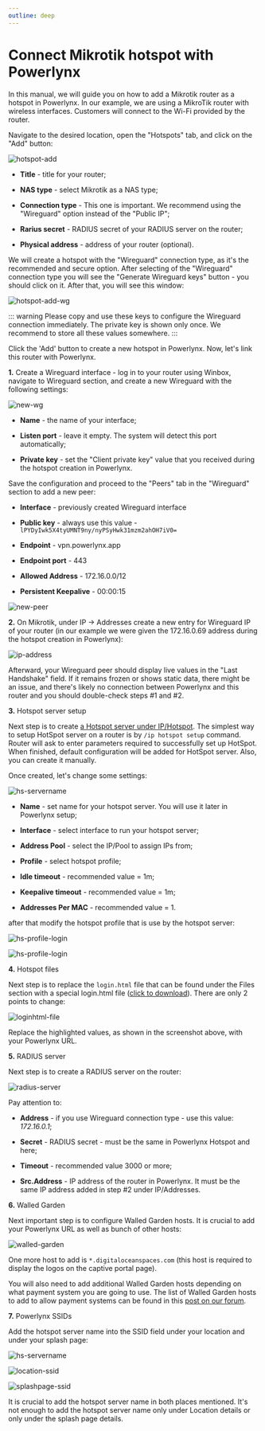 ```yaml
---
outline: deep
---
```


# Connect Mikrotik hotspot with Powerlynx

In this manual, we will guide you on how to add a Mikrotik router as a hotspot in Powerlynx.
In our example, we are using a MikroTik router with wireless interfaces. Customers will connect to the Wi-Fi provided by the router.

Navigate to the desired location, open the "Hotspots" tab, and click on the "Add" button:

![hotspot-add](images/hotspot-add.png)

* **Title** - title for your router;

* **NAS type** - select Mikrotik as a NAS type;

* **Connection type** - This one is important. We recommend using the "Wireguard" option instead of the "Public IP";

* **Rarius secret** - RADIUS secret of your RADIUS server on the router;

* **Physical address** - address of your router (optional).

We will create a hotspot with the "Wireguard" connection type, as it's the recommended and secure option. After selecting of the "Wireguard" connection type you will see the "Generate Wireguard keys" button - you should click on it. After that, you will see this window:

![hotspot-add-wg](images/hotspot-add-wg.png)

::: warning
Please copy and use these keys to configure the Wireguard connection immediately. The private key is shown only once.
We recommend to store all these values somewhere.
:::

Click the 'Add' button to create a new hotspot in Powerlynx. Now, let's link this router with Powerlynx.

**1.** Create a Wireguard interface - log in to your router using Winbox, navigate to Wireguard section, and create a new Wireguard with the following settings:

![new-wg](images/new-wg.png)

* **Name** - the name of your interface;

* **Listen port** - leave it empty. The system will detect this port automatically;

* **Private key** - set the "Client private key" value that you received during the hotspot creation in Powerlynx.

Save the configuration and proceed to the "Peers" tab in the "Wireguard" section to add a new peer:

* **Interface** - previously created Wireguard interface

* **Public key** - always use this value - ```lPYDyIwk5X4tyUMNT9ny/nyPSyHwk31mzm2ahOH7iV0=```

* **Endpoint** - vpn.powerlynx.app

* **Endpoint port** - 443

* **Allowed Address** - 172.16.0.0/12

* **Persistent Keepalive** - 00:00:15

![new-peer](images/new-peer.png)

**2.** On Mikrotik, under IP -> Addresses create a new entry for Wireguard IP of your router (in our example we were given the 172.16.0.69 address during the hotspot creation in Powerlynx):

![ip-address](images/ip-address.png)

Afterward, your Wireguard peer should display live values in the "Last Handshake" field. If it remains frozen or shows static data, there might be an issue, and there's likely no connection between Powerlynx and this router and you should double-check steps #1 and #2. 

**3.** Hotspot server setup

Next step is to create [a Hotspot server under IP/Hotspot](https://wiki.mikrotik.com/wiki/Manual:IP/Hotspot). The simplest way to setup HotSpot server on a router is by `/ip hotspot setup` command. Router will ask to enter parameters required to successfully set up HotSpot. When finished, default configuration will be added for HotSpot server. Also, you can create it manually. 

Once created, let's change some settings:

![hs-servername](images/hs-server-name.png)

* **Name** - set name for your hotspot server. You will use it later in Powerlynx setup;

* **Interface** - select interface to run your hotspot server;

* **Address Pool** - select the IP/Pool to assign IPs from;

* **Profile** - select hotspot profile;

* **Idle timeout** - recommended value = 1m;

* **Keepalive timeout** - recommended value = 1m;

* **Addresses Per MAC** - recommended value = 1.

after that modify the hotspot profile that is use by the hotspot server:

![hs-profile-login](images/hs-profile-login.png)

![hs-profile-login](images/hs-profile-radius.png)

**4.** Hotspot files

Next step is to replace the `login.html` file that can be found under the Files section with a special login.html file ([click to download](https://drive.google.com/file/d/1nkNdKN7Jfu8RKyqoMxcrmnknMY3DGIqo/view)). There are only 2 points to change:

![loginhtml-file](images/loginhtml.png)

Replace the highlighted values, as shown in the screenshot above, with your Powerlynx URL.

**5.** RADIUS server 

Next step is to create a RADIUS server on the router:

![radius-server](images/radius-server.png)

Pay attention to:

* **Address** - if you use Wireguard connection type - use this value: *172.16.0.1*;

* **Secret** - RADIUS secret - must be the same in Powerlynx Hotspot and here;

* **Timeout** - recommended value 3000 or more;

* **Src.Address** -  IP address of the router in Powerlynx. It must be the same IP address added in step #2 under IP/Addresses.

**6.** Walled Garden

Next important step is to configure Walled Garden hosts. It is crucial to add your Powerlynx URL as well as bunch of other hosts:

![walled-garden](images/walled-garden.png)

One more host to add is `*.digitaloceanspaces.com` (this host is required to display the logos on the captive portal page).

You will also need to add additional Walled Garden hosts depending on what payment system you are going to use. The list of Walled Garden hosts to add to allow payment systems can be found in this [post on our forum](https://forum.powerlynx.app/t/mikrotik-walled-garden/19).


**7.** Powerlynx SSIDs

Add the hotspot server name into the SSID field under your location and under your splash page:

![hs-servername](images/hs-server-name.png)

![location-ssid](images/location-ssid.png)

![splashpage-ssid](images/splashpage-ssid.png)

It is crucial to add the hotspot server name in both places mentioned. It's not enough to add the hotspot server name only under Location details or only under the splash page details.  